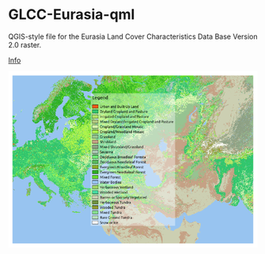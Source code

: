 # GLCC-Eurasia-qml
QGIS-style file for the Eurasia Land Cover Characteristics Data Base Version 2.0 raster.

[Info](https://lta.cr.usgs.gov/glcc/eadoc2_0#usgs)

![preview with legend](preview.png)
